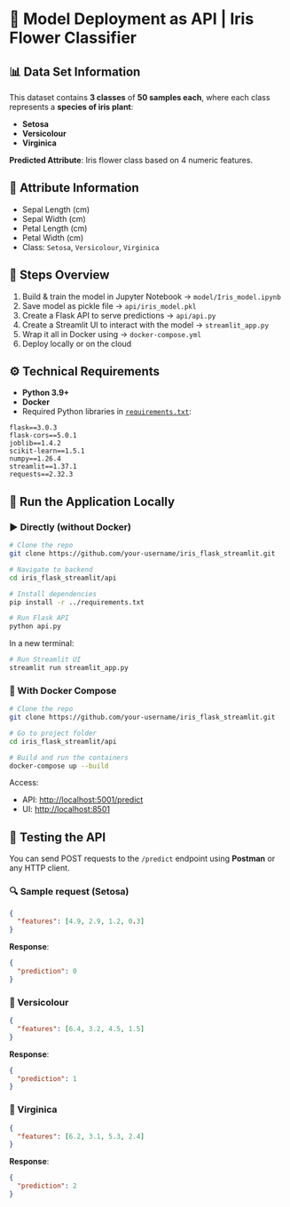 # 🌸 Model Deployment as API | Iris Flower Classifier

## 📊 Data Set Information
This dataset contains **3 classes** of **50 samples each**, where each class represents a **species of iris plant**:

- **Setosa** 
- **Versicolour**
- **Virginica**

**Predicted Attribute**: Iris flower class based on 4 numeric features.

## 🌿 Attribute Information
- Sepal Length (cm)  
- Sepal Width (cm)  
- Petal Length (cm)  
- Petal Width (cm)  
- Class: `Setosa`, `Versicolour`, `Virginica`

## 🔧 Steps Overview

1. Build & train the model in Jupyter Notebook → `model/Iris_model.ipynb`
2. Save model as pickle file → `api/iris_model.pkl`
3. Create a Flask API to serve predictions → `api/api.py`
4. Create a Streamlit UI to interact with the model → `streamlit_app.py`
5. Wrap it all in Docker using → `docker-compose.yml`
6. Deploy locally or on the cloud

## ⚙️ Technical Requirements

- **Python 3.9+**
- **Docker**
- Required Python libraries in [`requirements.txt`](requirements.txt):

```
flask==3.0.3
flask-cors==5.0.1
joblib==1.4.2
scikit-learn==1.5.1
numpy==1.26.4
streamlit==1.37.1
requests==2.32.3
```

## 🧪 Run the Application Locally

### ▶️ Directly (without Docker)

```bash
# Clone the repo
git clone https://github.com/your-username/iris_flask_streamlit.git

# Navigate to backend
cd iris_flask_streamlit/api

# Install dependencies
pip install -r ../requirements.txt

# Run Flask API
python api.py
```

In a new terminal:

```bash
# Run Streamlit UI
streamlit run streamlit_app.py
```

### 🐳 With Docker Compose

```bash
# Clone the repo
git clone https://github.com/your-username/iris_flask_streamlit.git

# Go to project folder
cd iris_flask_streamlit/api

# Build and run the containers
docker-compose up --build
```

Access:
- API: [http://localhost:5001/predict](http://localhost:5001/predict)
- UI: [http://localhost:8501](http://localhost:8501)

## 🧪 Testing the API

You can send POST requests to the `/predict` endpoint using **Postman** or any HTTP client.

### 🔍 Sample request (Setosa)
```json
{
  "features": [4.9, 2.9, 1.2, 0.3]
}
```
**Response**:
```json
{
  "prediction": 0
}
```

### 🌸 Versicolour
```json
{
  "features": [6.4, 3.2, 4.5, 1.5]
}
```
**Response**:
```json
{
  "prediction": 1
}
```

### 🌺 Virginica
```json
{
  "features": [6.2, 3.1, 5.3, 2.4]
}
```
**Response**:
```json
{
  "prediction": 2
}
```
